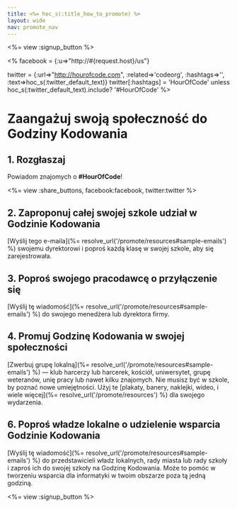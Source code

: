 ```yaml
---
title: <%= hoc_s(:title_how_to_promote) %>
layout: wide
nav: promote_nav
---
```

<%= view :signup_button %>

<% facebook = {:u=>"http://#{request.host}/us"}

twitter = {:url=>"http://hourofcode.com", :related=>'codeorg', :hashtags=>'', :text=>hoc_s(:twitter_default_text)} twitter[:hashtags] = 'HourOfCode' unless hoc_s(:twitter_default_text).include? '#HourOfCode' %>

# Zaangażuj swoją społeczność do Godziny Kodowania

## 1. Rozgłaszaj

Powiadom znajomych o **#HourOfCode**!

<%= view :share_buttons, facebook:facebook, twitter:twitter %>

## 2. Zaproponuj całej swojej szkole udział w Godzinie Kodowania

[Wyślij tego e-maila](%= resolve_url('/promote/resources#sample-emails') %) swojemu dyrektorowi i poproś każdą klasę w swojej szkole, aby się zarejestrowała.

## 3. Poproś swojego pracodawcę o przyłączenie się

[Wyślij tę wiadomość](%= resolve_url('/promote/resources#sample-emails') %) do swojego menedżera lub dyrektora firmy.

## 4. Promuj Godzinę Kodowania w swojej społeczności

[Zwerbuj grupę lokalną](%= resolve_url('/promote/resources#sample-emails') %) — klub harcerzy lub harcerek, kościół, uniwersytet, grupę weteranów, unię pracy lub nawet kilku znajomych. Nie musisz być w szkole, by poznać nowe umiejętności. Użyj te [plakaty, banery, naklejki, wideo, i wiele więcej](%= resolve_url('/promote/resources') %) dla swojego wydarzenia.

## 6. Poproś władze lokalne o udzielenie wsparcia Godzinie Kodowania

[Wyślij tę wiadomość](%= resolve_url('/promote/resources#sample-emails') %) do przedstawicieli władz lokalnych, rady miasta lub rady szkoły i zaproś ich do swojej szkoły na Godzinę Kodowania. Może to pomóc w tworzeniu wsparcia dla informatyki w twoim obszarze poza tą jedną godziną.

<%= view :signup_button %>